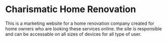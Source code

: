 # Charismatic Home Renovation
This is a marketing website for a home renovation company created for home owners who are looking these services online.
the site is responsible and can be accessable on all sizes of devices for all type of user.


 

 

 

  

 

 

 

 